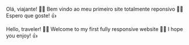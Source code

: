 Olá, viajante! 🖖🤓
Bem vindo ao meu primeiro site totalmente reponsivo 👨‍💻 Espero que goste! 👍

Hello, traveler! 🖖🤓
Welcome to my first fully responsive website 👨‍💻 I hope you enjoy! 👍
